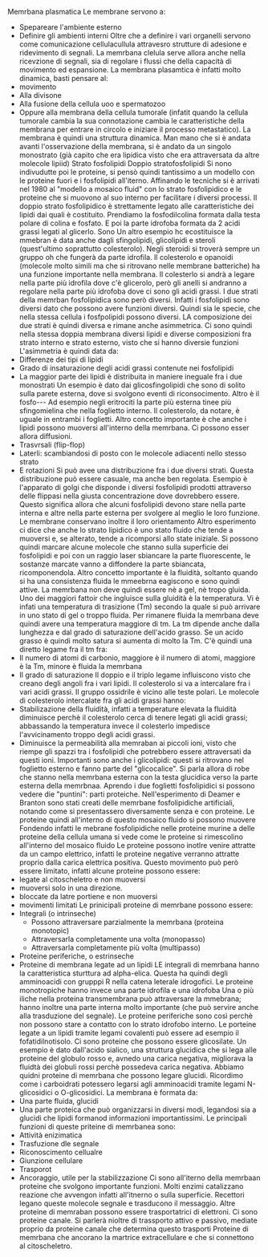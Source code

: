 Memrbana plasmatica
Le membrane servono a:
- Spepareare l'ambiente esterno
- Definire gli ambienti interni
Oltre che a definire i vari organelli servono come comunicazione cellulacullula attravesro strutture di adesione e ridevimento di segnali. 
La memrbana clelula serve allora anche nella ricevzione di segnali, sia di regolare i flussi che della capacità di movimento ed espansione. 
La membrana plasamtica è infatti molto dinamica, basti pensare al:
- movimento
- Alla divisone
- Alla fusione della cellula uoo e spermatozoo
- Oppure alla membrana della cellula tumorale (infatit quando la cellula tumorale cambia la sua connotazione cambia le caratteristiche della membrana per entrare in circolo e iniziare il processo metastatico).
La membrana è quindi una struttura dinamica. 
Man mano che si è andata avanti l'osservazione della membrana, si è andato da un singolo monostrato (già capito che era lipidica visto che era attraversata da altre molecole lipiid)
Strato fosfolipidi
Doppio stratofosfolipidi
Si nono indivudutte poi le proteine, si pensò quindi tantissimo a un modello con le proteine fuori e i fosfolipidi all'iterno. 
Affinando le tecniche si è arrivati nel 1980 al "modello a mosaico fluid" con lo strato fosfolipidico e le proteine che si muovono al suo interno per facilitare i diversi processi. 
Il doppio strato fosfolipidico è strettamente legato alle caratteristiche dei lipidi dai quali è costituito. 
Prendiamo la fosfodilcolina formata dalla testa polare di colina e fosfato. E poi la parte idrofoba formata da 2 acidi grassi legati al glicerlo. 
Sono Un altro esempio hc ecostituisce la mmebran è data anche dagli sfingolipidi, glicolipidi e steroli (quest'ultimo soprattutto colesterolo).
Negli steroidi si troverà sempre un gruppo oh che fungerà da parte idrofila. 
Il colesterolo e opanoidi (molecole molto simili ma che si ritrovano nelle membrane batteriche) ha una funzione importante nella membrana. 
Il colesterlo si andrà a legare nella parte più idrofila dove c'è glicerolo, però gli anelli si andranno a regolare nella parte più idrofoba dove ci sono gli acidi grassi. 
I due strati della memrban fosfolipidica sono però diversi. Infatti i fosfolipidi sono diversi dato che possono avere funzioni diversi. 
Quindi sia le specie, che nella stessa cellula i fosfpolipidi possono diversi. 
LA composizione dei due strati è quindi diversa e rimane anche asimmetrica. 
Ci sono quindi nella stessa doppia membrana diversi lipidi e diverse composizioni fra strato interno e strato esterno, visto che si hanno diversie funzioni
L'asimmetria è quindi data da:
- Differenze dei tipi di lipidi
- Grado di insaturazione degli acidi grassi contenute nei fosfolipidi
- La maggior parte dei lipidi è distribuita in maniere ineguale fra i due monostrati
Un esempio è dato dai glicosfingolipidi che sono di solito sulla parete esterna, dove si svolgono eventi di riconsocimento. Altro è il fosfo---
Ad esempio negli eritrociti la parte più esterna tinee più sfingomielina che nella foglietto interno. Il colesterolo, da notare, è uguale in entrambi i foglietti. 
Altro concetto importante è che anche i lipidi possono muoversi all'interno della memrbana. 
Ci possono esser allora diffusioni.
- Trasvrsali (flip-flop)
- Laterli: scambiandosi di posto con le molecole adiacenti nello stesso strato
- E rotazioni
Si può avee una distribuzione fra i due diversi strati.
Questa distribuzione può essere casuale, ma anche ben regolata. 
Esempio è l'apparato di golgi che disponde i diversi fosfolipidi prodotti attraverso delle flippasi nella giusta concentrazione dove dovrebbero essere. 
Questo significa allora che alcuni fosfolipidi devono stare nella parte interna e altre nella parte esterna per svolgere al meglio le loro funzione. 
Le membrane conservano inoltre il loro orientamento
Altro esperimento ci dice che anche lo strato lipidico è uno stato fluido che tende a muoversi e, se alterato, tende a ricomporsi allo state iniziale. 
Si possono quindi marcare alcune molecole che stanno sulla superficie dei fosfolipidi e poi con un raggio laser sbiancare la parte fluorescente, le sostanze marcate vanno a diffondere la parte sbiancata, ricomponendola. 
Altro concetto importante è la fluidità, soltanto quando si ha una consistenza fluida le mmeebrna eagiscono e sono quindi attive. 
La memrbana non deve quindi essere nè a gel, nè tropo gluida. 
Uno dei maggiori fattoir che ingluisce sulla gluidità è la temperatura. 
Vi è infati una temperatura di trasizione (Tm) secondo la quale si può arrivare in uno stato di gel o troppo fluida. Per rimanere fluida la memrbana deve quindi avere una temperatura maggiore di tm. 
La tm dipende anche dalla lunghezza e dal grado di saturazione dell'acido grasso. 
Se un acido grasso è quindi molto satura si aumenta di molto la Tm. 
C'è quindi una diretto legame fra il tm fra:
- Il numero di atomi di carbonio, maggiore è il numero di atomi, maggiore è la Tm, minore è fluida la memrbana
- Il grado di saturazione
Il doppio e il triplo legame influiscono visto che creano degli angoli fra i vari lipidi. 
Il colesterolo si va a intercalare fra i vari acidi grassi. 
Il gruppo ossidrile è vicino alle teste polari. 
Le molecole di colesterolo intercalate fra gli acidi grassi hanno:
- Stabilizazione della fluidità, infatti a temperature elevata la fluidità diminuisce perchè il colesterolo cerca di tenere legati gli acidi grassi; abbassando la temperatura invece il colesterlo impedisce l'avvicinamento troppo degli acidi grassi. 
- Diminuisce la permeabilità alla memraban ai piccoli ioni, visto che riempe gli spazzi tra i fosfolipidi che potrebbero essere attraversati da questi ioni.
Importanti sono anche i glicolipidi: questi si ritrovano nel foglietto esterno e fanno parte del "glicocalice". Si parla allora di robe che stanno nella memrbana esterna con la testa glucidica verso la parte esterna della memrbnaa.
Aprendo i due foglietti fosfolipidici si possono vedere die "puntini": parti proteiche.
Nell'esperimento di Deamer e Branton sono stati creati delle memrbane fosfolipidiche artificiali, notando come si presentassero diversamente senza e con proteine. 
Le proteine quindi all'interno di questo mosaico fluido si possono muovere
Fondendo infatti le mebrane fosfolipidiche nelle proteine murine a delle proteine della cellula umana si vede come le proteine si rimescolino all'interno del mosaico fluido
Le proteine possono inotlre venire attratte da un campo elettrico, infatti le proteine negative verranno attratte proprio dalla carica elettrica positiva. 
Questo movimento può però essere limitato, infatti alcune proteine possono essere:
- legate al citoscheletro e non muoversi
- muoversi solo in una direzione.
- bloccate da latre portiene e non muoversi
- movimenti limitati 
Le prinicipali proteine di memrbane possono essere:
- Integrali (o intrinseche) 
	- Possono attraversare parzialmente la memrbana (proteina monotopic)
	- Attraversarla completamente una volta (monopasso)
	- Attraversarla completamente più volta (multipasso)
- Proteine periferiche, o estrinseche
- Proteine di membrana legate ad un lipidi
LE integrali di memrbana hanno la caratteristica sturttura ad alpha-elica. Questa ha quindi degli amminoacidi con grupppi R nella catena leterale idrogofici. 
Le proteine monotropiche hanno invece una parte idrofila e una idrofoba
Una o più iliche nella proteina transmembrana può attraversare la mmebrana; hanno inoltre una parte interna molto importante (che può servire anche alla trasduzione del segnale). 
Le proteine periferiche sono così perchè non possono stare a contatto con lo strato idrofobo interno. 
Le porteine legate a un lipidi tramite legami covalenti può essere ad esempio il fofatidilnotisolo. 
Ci sono proteine che possono essere glicosilate. Un esempio è dato dall'acido sialico, una struttura glucidica che si lega alle proteine del globulo rosso e, avnedo una carica negativa, migliorava la fluidtà dei globuli rossi perchè possedeva carica negativa. 
Abbiamo quidni proteine di memrbana che possono legare glucidi. 
Ricordimo come i carboidrati potessero legarsi agli amminoacidi tramite legami N-glicosidici o O-glicosidici. 
La membrana è formata da:
- Una parte fluida, glucidi
- Una parte proteica che può organizzarsi in diversi modi, legandosi sia a glucidi che lipidi formanod informazioni importantissimi. 
Le principali funzioni di queste priteine di memrbanea sono:
 - Attività enizimatica
 - Trasfuzione dle segnale
 - Riconoscimento cellualre
 - Giunzione cellulare
 - Trasporot
 - Ancoraggio, utile per la stabilizzazione
Ci sono all'iterno della memrbaan proteine che svolgono importante funzioni. Molti enzimi catalizzano reazione che avvengon infatti all'itnerno o sulla superficie. Recettori legano queste molecole segnale e trasducono il messaggio. Altre proteine di memraban possono essere trasportatrici di elettroni. 
Ci sono proteine canale. Si parlerà nioltre di trassporto attivo e passivo, mediate proprio da proteine canale che determina questo trasporti
Proteine di memrbana che ancorano la martrice extracellulare e che si connettono al citoscheletro. 